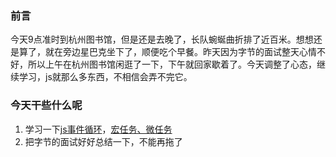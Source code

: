 ### 前言  
今天9点准时到杭州图书馆，但是还是去晚了，长队蜿蜒曲折排了近百米。想想还是算了，就在旁边星巴克坐下了，顺便吃个早餐。昨天因为字节的面试整天心情不好，所以上午在杭州图书馆闲逛了一下，下午就回家歇着了。今天调整了心态，继续学习，js就那么多东西，不相信会弄不完它。  

### 今天干些什么呢  

1. 学习一下[js事件循环](https://developer.mozilla.org/zh-CN/docs/Web/JavaScript/EventLoop)，[宏任务、微任务](https://www.cnblogs.com/wangziye/p/9566454.html)  
2. 把字节的面试好好总结一下，不能再拖了    